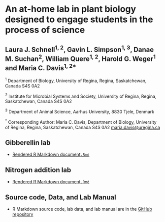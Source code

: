 # An at-home lab in plant biology designed to engage students in the process of science

## Laura J. Schnell<sup>1, 2</sup>, Gavin L. Simpson<sup>1, 3</sup>, Danae M. Suchan<sup>2</sup>, William Quere<sup>1, 2</sup>, Harold G. Weger<sup>1</sup> and Maria C. Davis<sup>1, 2*</sup>

<sup>1</sup> Department of Biology, University of Regina, Regina, Saskatchewan, Canada S4S 0A2

<sup>2</sup> Institute for Microbial Systems and Society, University of Regina, Regina, Saskatchewan, Canada S4S 0A2

<sup>3</sup> Department of Animal Science, Aarhus University, 8830 Tjele, Denmark

<sup>*</sup> Corresponding Author: Maria C. Davis, Department of Biology, University of Regina, Regina, Saskatchewan, Canada S4S 0A2 <maria.davis@uregina.ca>

## Gibberellin lab

* [Rendered R Markdown document`.Rmd`](gibberellin-lab/index.html)

## Nitrogen addition lab

* [Rendered R Markdown document`.Rmd`](nitrogen-addition-lab/index.html)

## Source code, Data, and Lab Manual

* R Markdown source code, lab data, and lab manual are in the [GitHub repository](https://github.com/simpson-lab/plant-physiology-lab)
